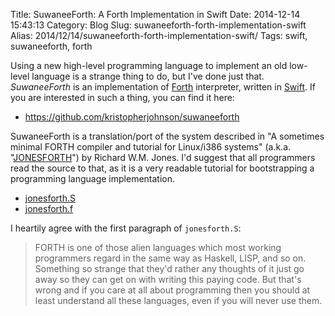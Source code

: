 Title: SuwaneeForth: A Forth Implementation in Swift
Date: 2014-12-14 15:43:13
Category: Blog
Slug: suwaneeforth-forth-implementation-swift
Alias: 2014/12/14/suwaneeforth-forth-implementation-swift/
Tags: swift, suwaneeforth, forth


Using a new high-level programming language to implement an old low-level language is a strange thing to do, but I've done just that. _SuwaneeForth_ is an implementation of [Forth](http://en.wikipedia.org/wiki/Forth_(programming_language)) interpreter, written in [Swift](https://developer.apple.com/swift/). If you are interested in such a thing, you can find it here:

- https://github.com/kristopherjohnson/suwaneeforth

SuwaneeForth is a translation/port of the system described in "A sometimes minimal FORTH compiler and tutorial for Linux/i386 systems" (a.k.a. "[JONESFORTH](http://rwmj.wordpress.com/2010/08/07/jonesforth-git-repository/)") by Richard W.M. Jones. I'd suggest that all programmers read the source to that, as it is a very readable tutorial for bootstrapping a programming language implementation.

- [jonesforth.S](http://git.annexia.org/?p=jonesforth.git;a=blob_plain;f=jonesforth.S;hb=HEAD)
- [jonesforth.f](http://git.annexia.org/?p=jonesforth.git;a=blob_plain;f=jonesforth.f;hb=HEAD)

I heartily agree with the first paragraph of `jonesforth.S`:

> FORTH is one of those alien languages which most working programmers regard in the same way as Haskell, LISP, and so on.  Something so strange that they'd rather any thoughts of it just go away so they can get on with writing this paying code.  But that's wrong and if you care at all about programming then you should at least understand all these languages, even if you will never use them.
